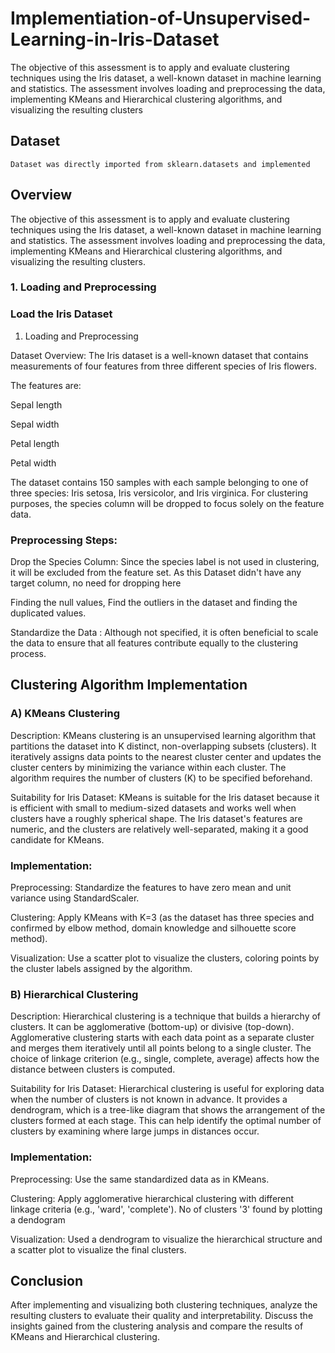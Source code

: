 # Implementiation-of-Unsupervised-Learning-in-Iris-Dataset
The objective of this assessment is to apply and evaluate clustering techniques using the Iris dataset, a well-known dataset in machine learning and statistics. The assessment involves loading and preprocessing the data, implementing KMeans and Hierarchical clustering algorithms, and visualizing the resulting clusters

## Dataset

    Dataset was directly imported from sklearn.datasets and implemented

## Overview 

The objective of this assessment is to apply and evaluate clustering techniques using the Iris dataset, a well-known dataset in machine learning and statistics. The assessment involves loading and preprocessing the data, implementing KMeans and Hierarchical clustering algorithms, and visualizing the resulting clusters. 

### 1. Loading and Preprocessing 

### Load the Iris Dataset 

1. Loading and Preprocessing 

Dataset Overview: The Iris dataset is a well-known dataset that contains measurements of four features from three different species of Iris flowers. 

 The features are: 

Sepal length 

Sepal width 

Petal length 

Petal width 

The dataset contains 150 samples with each sample belonging to one of three species: Iris setosa, Iris versicolor, and Iris virginica. For clustering purposes, the species column will be dropped to focus solely on the feature data. 

### Preprocessing Steps: 

Drop the Species Column: Since the species label is not used in clustering, it will be excluded from the feature set. As this Dataset didn't have any target column, no need for dropping here

Finding the null values, Find the outliers in the dataset and finding the duplicated values.

Standardize the Data : Although not specified, it is often beneficial to scale the data to ensure that all features contribute equally to the clustering process. 


## Clustering Algorithm Implementation 

### A) KMeans Clustering 

Description: KMeans clustering is an unsupervised learning algorithm that partitions the dataset into K distinct, non-overlapping subsets (clusters). It iteratively assigns data points to the nearest cluster center and updates the cluster centers by minimizing the variance within each cluster. The algorithm requires the number of clusters (K) to be specified beforehand. 

Suitability for Iris Dataset: KMeans is suitable for the Iris dataset because it is efficient with small to medium-sized datasets and works well when clusters have a roughly spherical shape. The Iris dataset's features are numeric, and the clusters are relatively well-separated, making it a good candidate for KMeans. 

### Implementation: 

Preprocessing: Standardize the features to have zero mean and unit variance using StandardScaler. 

Clustering: Apply KMeans with K=3 (as the dataset has three species and confirmed by elbow method, domain knowledge and silhouette score method). 

Visualization: Use a scatter plot to visualize the clusters, coloring points by the cluster labels assigned by the algorithm. 

### B) Hierarchical Clustering 

Description: Hierarchical clustering is a technique that builds a hierarchy of clusters. It can be agglomerative (bottom-up) or divisive (top-down). Agglomerative clustering starts with each data point as a separate cluster and merges them iteratively until all points belong to a single cluster. The choice of linkage criterion (e.g., single, complete, average) affects how the distance between clusters is computed. 

Suitability for Iris Dataset: Hierarchical clustering is useful for exploring data when the number of clusters is not known in advance. It provides a dendrogram, which is a tree-like diagram that shows the arrangement of the clusters formed at each stage. This can help identify the optimal number of clusters by examining where large jumps in distances occur. 

### Implementation: 

Preprocessing: Use the same standardized data as in KMeans. 

Clustering: Apply agglomerative hierarchical clustering with different linkage criteria (e.g., 'ward', 'complete'). 
            No of clusters '3' found by plotting a dendogram

Visualization: Used a dendrogram to visualize the hierarchical structure and a scatter plot to visualize the final clusters. 

## Conclusion 

After implementing and visualizing both clustering techniques, analyze the resulting clusters to evaluate their quality and interpretability. Discuss the insights gained from the clustering analysis and compare the results of KMeans and Hierarchical clustering. 
